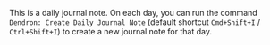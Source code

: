 This is a daily journal note. On each day, you can run the command `Dendron: Create Daily Journal Note` (default shortcut `Cmd+Shift+I` / `Ctrl+Shift+I`) to create a new journal note for that day.